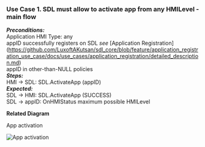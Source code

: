 ### Use Case 1. SDL must allow to activate app from any HMILevel - main flow

_**Preconditions:**_  
Application HMI Type: any  
appID successfully registers on SDL _see_ [Application Registration] (https://github.com/LuxoftAKutsan/sdl_core/blob/feature/application_registration_use_case/docs/use_cases/application_registration/detailed_description.md)  
appID in other-than-NULL policies  
_**Steps:**_  
HMI -> SDL: SDL.ActivateApp (appID)  
_**Expected:**_  
SDL -> HMI: SDL.ActivateApp (SUCCESS)  
SDL -> appID: OnHMIStatus maximum possible HMILevel

**Related Diagram**

App activation

![App activation](http://www.plantuml.com/plantuml/proxy?src=https://raw.githubusercontent.com/LuxoftAKutsan/sdl_core/master/docs/use_cases/activate_application/assets/activate_app_main_flow.puml)
